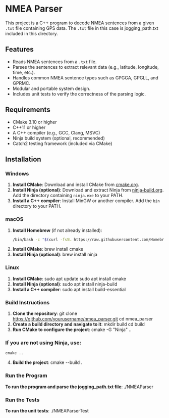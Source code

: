 # NMEA Parser

This project is a C++ program to decode NMEA sentences from a given `.txt` file containing GPS data. The `.txt` file in this case is jogging_path.txt included in this directory.

## Features

- Reads NMEA sentences from a `.txt` file.
- Parses the sentences to extract relevant data (e.g., latitude, longitude, time, etc.).
- Handles common NMEA sentence types such as GPGGA, GPGLL, and GPRMC.
- Modular and portable system design.
- Includes unit tests to verify the correctness of the parsing logic.

## Requirements

- CMake 3.10 or higher
- C++11 or higher
- A C++ compiler (e.g., GCC, Clang, MSVC)
- Ninja build system (optional, recommended)
- Catch2 testing framework (included via CMake)

## Installation

### Windows

1. **Install CMake**: Download and install CMake from [cmake.org](https://cmake.org/download/).
2. **Install Ninja (optional)**: Download and extract Ninja from [ninja-build.org](https://github.com/ninja-build/ninja/releases). Add the directory containing `ninja.exe` to your PATH.
3. **Install a C++ compiler**: Install MinGW or another compiler. Add the `bin` directory to your PATH.

### macOS

1. **Install Homebrew** (if not already installed):
   ```sh
   /bin/bash -c "$(curl -fsSL https://raw.githubusercontent.com/Homebrew/install/HEAD/install.sh)"
2. **Install CMake**:
    brew install cmake
3. **Install Ninja (optional)**:
    brew install ninja

### Linux
1. **Install CMake**:
    sudo apt update
    sudo apt install cmake
2. **Install Ninja (optional)**:
    sudo apt install ninja-build
3. **Install a C++ compiler**: 
    sudo apt install build-essential


### Build Instructions
1. **Clone the repository**:
    git clone https://github.com/yourusername/nmea_parser.git
    cd nmea_parser
2. **Create a build directory and navigate to it**:
    mkdir build
    cd build
3. **Run CMake to configure the project**:
    cmake -G "Ninja" ..
### If you are not using Ninja, use:
    cmake ..
4. **Build the project**:
    cmake --build .


### Run the Program
**To run the program and parse the jogging_path.txt file**:
    ./NMEAParser


### Run the Tests
**To run the unit tests**:
    ./NMEAParserTest